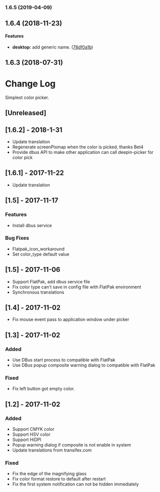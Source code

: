 <a name="1.6.5"></a>
### 1.6.5 (2019-04-09)




<a name=""></a>
##  1.6.4 (2018-11-23)


#### Features

* **desktop:**  add generic name. ([78df0a1b](https://github.com/linuxdeepin/deepin-picker/commit/78df0a1b33c9300d9d222e07292d657d1361506b))



<a name=""></a>
##  1.6.3 (2018-07-31)




# Change Log
Simplest color picker.

## [Unreleased]

## [1.6.2] - 2018-1-31
- Update translation
- Regenerate screenPixmap when the color is picked, thanks Bet4
- Provide dbus API to make other application can call deepin-picker for color pick

## [1.6.1] - 2017-11-22
- Update translation

## [1.5] - 2017-11-17
### Features
- Install dbus service

### Bug Fixes
- Flatpak_icon_workaround
- Set color_type default value

## [1.5] - 2017-11-06
- Support FlatPak, add dbus service file
- Fix color type can't save in config file with FlatPak environment
- Synchronous translations

## [1.4] - 2017-11-02
- Fix mouse event pass to application window under picker

## [1.3] - 2017-11-02
### Added
- Use DBus start process to compatible with FlatPak
- Use DBus popup composite warning dialog to compatible with FlatPak

### Fixed
- Fix left button got empty color.

## [1.2] - 2017-11-02
### Added
- Support CMYK color
- Support HSV color
- Support HiDPI
- Popup warning dialog if composite is not enable in system
- Update translations from transifex.com

### Fixed
- Fix the edge of the magnifying glass
- Fix color format restore to default after restart
- Fix the first system notification can not be hidden immediately


